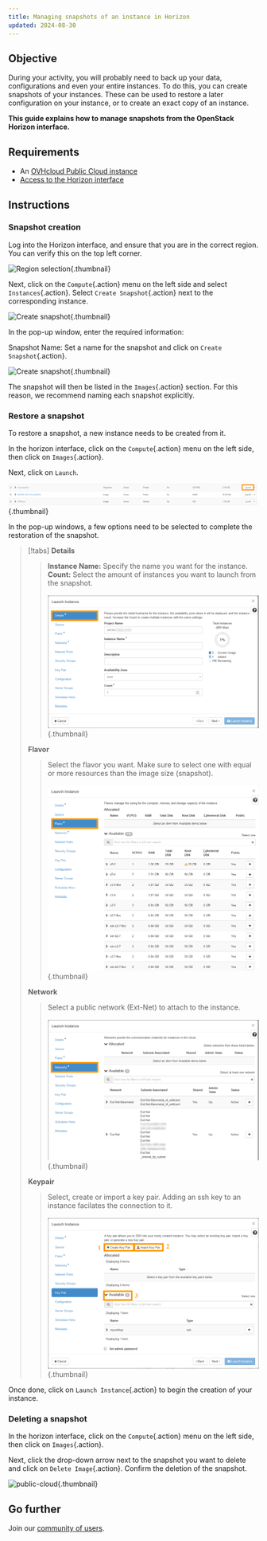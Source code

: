```yaml
---
title: Managing snapshots of an instance in Horizon
updated: 2024-08-30
---
```


## Objective

During your activity, you will probably need to back up your data, configurations and even your entire instances. To do this, you can create snapshots of your instances. These can be used to restore a later configuration on your instance, or to create an exact copy of an instance.

**This guide explains how to manage snapshots from the OpenStack Horizon interface.**

## Requirements

- An [OVHcloud Public Cloud instance](/pages/public_cloud/compute/public-cloud-first-steps#create-instance) 
- [Access to the Horizon interface](/pages/public_cloud/compute/introducing_horizon)

## Instructions

### Snapshot creation

Log into the Horizon interface, and ensure that you are in the correct region. You can verify this on the top left corner.

![Region selection](images/region2021.png){.thumbnail}

Next, click on the `Compute`{.action} menu on the left side and select `Instances`{.action}. Select `Create Snapshot`{.action} next to the corresponding instance.

![Create snapshot](images/createsnapshot.png){.thumbnail}

In the pop-up window, enter the required information:

Snapshot Name: Set a name for the snapshot and click on `Create Snapshot`{.action}.

![Create snapshot](images/createsnapshot2.png){.thumbnail}

The snapshot will then be listed in the `Images`{.action} section. For this reason, we recommend naming each snapshot explicitly.

### Restore a snapshot

To restore a snapshot, a new instance needs to be created from it.

In the horizon interface, click on the `Compute`{.action} menu on the left side, then click on `Images`{.action}.

Next, click on `Launch`.

![restore snapshot](images/restoresnapshot.png){.thumbnail}

In the pop-up windows, a few options need to be selected to complete the restoration of the snapshot.

> [!tabs]
> **Details**
>>
>> **Instance Name:** Specify the name you want for the instance.<br>
>> **Count:** Select the amount of instances you want to launch from the snapshot.<br><br>
>>![snapshot](images/restoresnapshot1.png){.thumbnail}<br>
>>
> **Flavor**
>>
>> Select the flavor you want. Make sure to select one with equal or more resources than the image size (snapshot).<br><br>
>>![network](images/restoresnapshot2.png){.thumbnail}<br>
>>
> **Network**
>>
>> Select a public network (Ext-Net) to attach to the instance.<br><br>
>>![network](images/restoresnapshot3.png){.thumbnail}<br>
>>
> **Keypair**
>>
>> Select, create or import a key pair. Adding an ssh key to an instance facilates the connection to it.<br><br>
>>![network](images/restoresnapshot4.png){.thumbnail}<br>
>>

Once done, click on `Launch Instance`{.action} to begin the creation of your instance.

### Deleting a snapshot

In the horizon interface, click on the `Compute`{.action} menu on the left side, then click on `Images`{.action}.

Next, click the drop-down arrow next to the snapshot you want to delete and click on `Delete Image`{.action}. Confirm the deletion of the snapshot.

![public-cloud](images/deletesnapshot.png){.thumbnail}

## Go further

Join our [community of users](/links/community).
